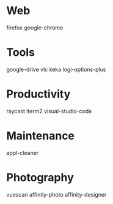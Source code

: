 # Web
firefox
google-chrome

# Tools
google-drive
vlc
keka
logi-options-plus

# Productivity
raycast
iterm2
visual-studio-code

# Maintenance
appl-cleaner

# Photography
vuescan
affintiy-photo
affinity-designer
